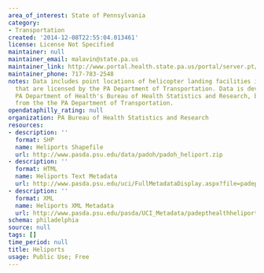 ```yaml
---
area_of_interest: State of Pennsylvania
category:
- Transportation
created: '2014-12-08T22:55:04.013461'
license: License Not Specified
maintainer: null
maintainer_email: malavin@state.pa.us
maintainer_link: http://www.portal.health.state.pa.us/portal/server.pt/community/health_statistics_and_research/11599
maintainer_phone: 717-783-2548
notes: Data includes point locations of helicopter landing facilities in Pennsylvania
  that are licensed by the PA Department of Transportation. Data is developed by the
  PA Department of Health's Bureau of Health Statistics and Research, based on data
  from the the PA Department of Transportation.
opendataphilly_rating: null
organization: PA Bureau of Health Statistics and Research
resources:
- description: ''
  format: SHP
  name: Heliports Shapefile
  url: http://www.pasda.psu.edu/data/padoh/padoh_heliport.zip
- description: ''
  format: HTML
  name: Heliports Text Metadata
  url: http://www.pasda.psu.edu/uci/FullMetadataDisplay.aspx?file=padepthealthheliports2001.xml
- description: ''
  format: XML
  name: Heliports XML Metadata
  url: http://www.pasda.psu.edu/pasda/UCI_Metadata/padepthealthheliports2001.xml
schema: philadelphia
source: null
tags: []
time_period: null
title: Heliports
usage: Public Use; Free
---
```

